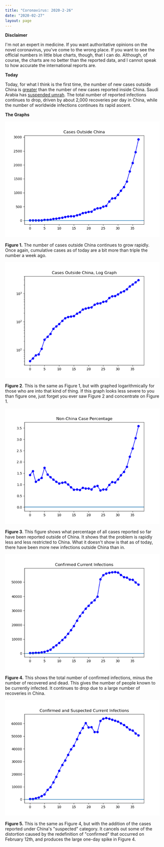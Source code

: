 ```yaml
---
title: "Coronavirus: 2020-2-26"
date: "2020-02-27"
layout: page
---
```


**Disclaimer**

I'm not an expert in medicine. If you want authoritative opinions on the novel coronavirus, you've come to the wrong place. If you want to see the official numbers in little blue charts, though, that I can do. Although, of course, the charts are no better than the reported data, and I cannot speak to how accurate the international reports are.

**Today**

Today, for what I think is the first time, the number of new cases outside China is [greater](https://www.who.int/docs/default-source/coronaviruse/situation-reports/20200226-sitrep-37-covid-19.pdf?sfvrsn=6126c0a4_2) than the number of new cases reported inside China. Saudi Arabia has [suspended umrah](https://www.arabnews.com/node/1633826/saudi-arabia). The total number of reported infections continues to drop, driven by about 2,000 recoveries per day in China, while the number of worldwide infections continues its rapid ascent.

**The Graphs**

![](../../i/1j.png)

**Figure 1.** The number of cases outside China continues to grow rapidly. Once again, cumulative cases as of today are a bit more than triple the number a week ago.

![](../../i/1k.png)

**Figure 2**. This is the same as Figure 1, but with graphed logarithmically for those who are into that kind of thing. If this graph looks less severe to you than figure one, just forget you ever saw Figure 2 and concentrate on Figure 1.

![](../../i/1l.png)

**Figure 3**. This figure shows what percentage of all cases reported so far have been reported outside of China. It shows that the problem is rapidly less and less restricted to China. What it doesn't show is that as of today, there have been more new infections outside China than in.

![](../../i/1m.png)

**Figure 4.** This shows the total number of confirmed infections, minus the number of recovered and dead. This gives the number of people known to be currently infected. It continues to drop due to a large number of recoveries in China.

![](../../i/1n.png)

**Figure 5.** This is the same as Figure 4, but with the addition of the cases reported under China's "suspected" category. It cancels out some of the distortion caused by the redefinition of "confirmed" that occurred on February 12th, and produces the large one-day spike in Figure 4.
